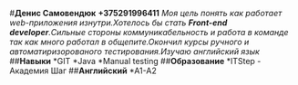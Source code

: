 #**Денис Самовендюк**
**+375291996411**
_Моя цель понять как работает web-приложения изнутри.Хотелось бы стать **Front-end developer**.Сильные стороны коммуникабельность и работа в команде так как много работал в общепите.Окончил курсы ручного и автоматиризорованого тестирования.Изучаю английский язык_ ##**Навыки**
*GIT
*Java
*Manual testing ##**Образование**
*ITStep - Академия Шаг ##**Английский**
\*А1-А2
